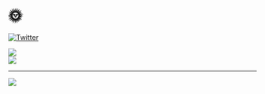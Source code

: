 # 🌞 
[![Twitter](https://img.shields.io/badge/Twitter-%231DA1F2.svg?logo=Twitter&logoColor=white)](https://twitter.com/0xtrxnt) 

![](https://github-readme-streak-stats.herokuapp.com/?user=trxnt&theme=slateorange&hide_border=true)<br/>
![](https://github-readme-stats.vercel.app/api/top-langs/?username=trxnt&theme=slateorange&hide_border=true&include_all_commits=true&count_private=false&layout=compact)

---
[![](https://visitcount.itsvg.in/api?id=trxnt&icon=0&color=7)](https://visitcount.itsvg.in)
